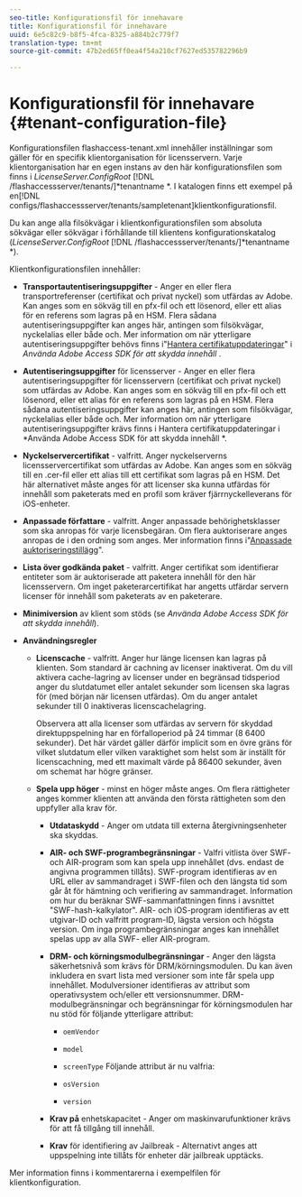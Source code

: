 ```yaml
---
seo-title: Konfigurationsfil för innehavare
title: Konfigurationsfil för innehavare
uuid: 6e5c82c9-b8f5-4fca-8325-a884b2c779f7
translation-type: tm+mt
source-git-commit: 47b2ed65ff0ea4f54a210cf7627ed535782296b9

---
```



# Konfigurationsfil för innehavare {#tenant-configuration-file}

Konfigurationsfilen flashaccess-tenant.xml innehåller inställningar som gäller för en specifik klientorganisation för licensservern. Varje klientorganisation har en egen instans av den här konfigurationsfilen som finns i *LicenseServer.ConfigRoot* [!DNL /flashaccessserver/tenants/]*tenantname *. I katalogen finns ett exempel på en[!DNL configs/flashaccessserver/tenants/sampletenant]klientkonfigurationsfil.

Du kan ange alla filsökvägar i klientkonfigurationsfilen som absoluta sökvägar eller sökvägar i förhållande till klientens konfigurationskatalog (*LicenseServer.ConfigRoot* [!DNL /flashaccessserver/tenants/]*tenantname *).

Klientkonfigurationsfilen innehåller:

* **Transportautentiseringsuppgifter** - Anger en eller flera transportreferenser (certifikat och privat nyckel) som utfärdas av Adobe. Kan anges som en sökväg till en pfx-fil och ett lösenord, eller ett alias för en referens som lagras på en HSM. Flera sådana autentiseringsuppgifter kan anges här, antingen som filsökvägar, nyckelalias eller både och. Mer information om när ytterligare autentiseringsuppgifter behövs finns i&quot;[Hantera certifikatuppdateringar](../../aaxs-protecting-content/content-implementing-the-license-server/content-handling-cert-updates.md)&quot; i *Använda Adobe Access SDK för att skydda innehåll* .
* **Autentiseringsuppgifter** för licensserver - Anger en eller flera autentiseringsuppgifter för licensservern (certifikat och privat nyckel) som utfärdas av Adobe. Kan anges som en sökväg till en pfx-fil och ett lösenord, eller ett alias för en referens som lagras på en HSM. Flera sådana autentiseringsuppgifter kan anges här, antingen som filsökvägar, nyckelalias eller både och. Mer information om när ytterligare autentiseringsuppgifter krävs finns i Hantera certifikatuppdateringar i *Använda Adobe Access SDK för att skydda innehåll *.
* **Nyckelservercertifikat** - valfritt. Anger nyckelserverns licensservercertifikat som utfärdas av Adobe. Kan anges som en sökväg till en .cer-fil eller ett alias till ett certifikat som lagras på en HSM. Det här alternativet måste anges för att licenser ska kunna utfärdas för innehåll som paketerats med en profil som kräver fjärrnyckelleverans för iOS-enheter.
* **Anpassade författare** - valfritt. Anger anpassade behörighetsklasser som ska anropas för varje licensbegäran. Om flera auktoriserare anges anropas de i den ordning som anges. Mer information finns i&quot;[Anpassade auktoriseringstillägg](../../aaxs-protected-streaming/custom-authorization-extensions.md)&quot;.
* **Lista över godkända paket** - valfritt. Anger certifikat som identifierar entiteter som är auktoriserade att paketera innehåll för den här licensservern. Om inget paketerarcertifikat har angetts utfärdar servern licenser för innehåll som paketerats av en paketerare.
* **Minimiversion** av klient som stöds (se *Använda Adobe Access SDK för att skydda innehåll*).
* **Användningsregler**

   * **Licenscache** - valfritt. Anger hur länge licensen kan lagras på klienten. Som standard är cachning av licenser inaktiverat. Om du vill aktivera cache-lagring av licenser under en begränsad tidsperiod anger du slutdatumet eller antalet sekunder som licensen ska lagras för (med början när licensen utfärdas). Om du anger antalet sekunder till 0 inaktiveras licenscachelagring.

      Observera att alla licenser som utfärdas av servern för skyddad direktuppspelning har en förfalloperiod på 24 timmar (8 6400 sekunder). Det här värdet gäller därför implicit som en övre gräns för vilket slutdatum eller vilken varaktighet som helst som är inställt för licenscachning, med ett maximalt värde på 86400 sekunder, även om schemat har högre gränser.

   * **Spela upp höger** - minst en höger måste anges. Om flera rättigheter anges kommer klienten att använda den första rättigheten som den uppfyller alla krav för.

      * **Utdataskydd** - Anger om utdata till externa återgivningsenheter ska skyddas.
      * **AIR- och SWF-programbegränsningar** - Valfri vitlista över SWF- och AIR-program som kan spela upp innehållet (dvs. endast de angivna programmen tillåts). SWF-program identifieras av en URL eller av sammandraget i SWF-filen och den längsta tid som går åt för hämtning och verifiering av sammandraget. Information om hur du beräknar SWF-sammanfattningen finns i avsnittet &quot;SWF-hash-kalkylator&quot;. AIR- och iOS-program identifieras av ett utgivar-ID och valfritt program-ID, lägsta version och högsta version. Om inga programbegränsningar anges kan innehållet spelas upp av alla SWF- eller AIR-program.
      * **DRM- och körningsmodulbegränsningar** - Anger den lägsta säkerhetsnivå som krävs för DRM/körningsmodulen. Du kan även inkludera en svart lista med versioner som inte får spela upp innehållet. Modulversioner identifieras av attribut som operativsystem och/eller ett versionsnummer. DRM-modulbegränsningar och begränsningar för körningsmodulen har nu stöd för följande ytterligare attribut:

         * `oemVendor`
         * `model`
         * `screenType`
         Följande attribut är nu valfria:

         * `osVersion`
         * `version`
      * **Krav på** enhetskapacitet - Anger om maskinvarufunktioner krävs för att få tillgång till innehåll.
      * **Krav** för identifiering av Jailbreak - Alternativt anges att uppspelning inte tillåts för enheter där jailbreak upptäcks.



Mer information finns i kommentarerna i exempelfilen för klientkonfiguration.
